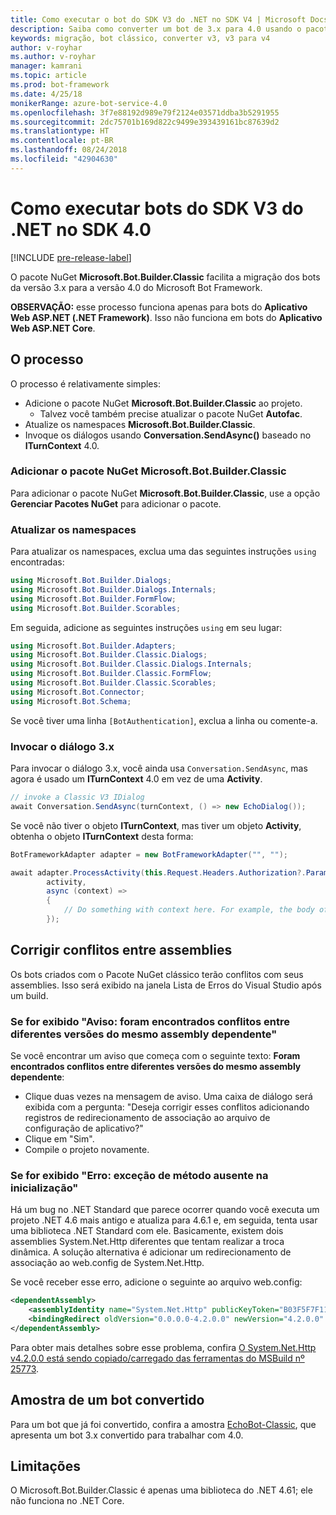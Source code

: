 ```yaml
---
title: Como executar o bot do SDK V3 do .NET no SDK V4 | Microsoft Docs
description: Saiba como converter um bot de 3.x para 4.0 usando o pacote NuGet clássico.
keywords: migração, bot clássico, converter v3, v3 para v4
author: v-royhar
ms.author: v-royhar
manager: kamrani
ms.topic: article
ms.prod: bot-framework
ms.date: 4/25/18
monikerRange: azure-bot-service-4.0
ms.openlocfilehash: 3f7e88192d989e79f2124e03571ddba3b5291955
ms.sourcegitcommit: 2dc75701b169d822c9499e393439161bc87639d2
ms.translationtype: HT
ms.contentlocale: pt-BR
ms.lasthandoff: 08/24/2018
ms.locfileid: "42904630"
---
```

# <a name="how-to-run-net-sdk-v3-bots-in-sdk-40"></a>Como executar bots do SDK V3 do .NET no SDK 4.0

[!INCLUDE [pre-release-label](../includes/pre-release-label.md)]

O pacote NuGet **Microsoft.Bot.Builder.Classic** facilita a migração dos bots da versão 3.x para a versão 4.0 do Microsoft Bot Framework.

**OBSERVAÇÃO:** esse processo funciona apenas para bots do **Aplicativo Web ASP.NET (.NET Framework)**. Isso não funciona em bots do **Aplicativo Web ASP.NET Core**.

## <a name="the-process"></a>O processo

O processo é relativamente simples:

- Adicione o pacote NuGet **Microsoft.Bot.Builder.Classic** ao projeto.
    - Talvez você também precise atualizar o pacote NuGet **Autofac**.
- Atualize os namespaces **Microsoft.Bot.Builder.Classic**.
- Invoque os diálogos usando **Conversation.SendAsync()** baseado no **ITurnContext** 4.0.

### <a name="add-the-microsoftbotbuilderclassic-nuget-package"></a>Adicionar o pacote NuGet Microsoft.Bot.Builder.Classic

Para adicionar o pacote NuGet **Microsoft.Bot.Builder.Classic**, use a opção **Gerenciar Pacotes NuGet** para adicionar o pacote.

### <a name="update-the-namespaces"></a>Atualizar os namespaces

Para atualizar os namespaces, exclua uma das seguintes instruções `using` encontradas:

```csharp
using Microsoft.Bot.Builder.Dialogs;
using Microsoft.Bot.Builder.Dialogs.Internals;
using Microsoft.Bot.Builder.FormFlow;
using Microsoft.Bot.Builder.Scorables;
```

Em seguida, adicione as seguintes instruções `using` em seu lugar:

```csharp
using Microsoft.Bot.Builder.Adapters;
using Microsoft.Bot.Builder.Classic.Dialogs;
using Microsoft.Bot.Builder.Classic.Dialogs.Internals;
using Microsoft.Bot.Builder.Classic.FormFlow;
using Microsoft.Bot.Builder.Classic.Scorables;
using Microsoft.Bot.Connector;
using Microsoft.Bot.Schema;
```

Se você tiver uma linha `[BotAuthentication]`, exclua a linha ou comente-a.

### <a name="invoke-your-3x-dialog"></a>Invocar o diálogo 3.x

Para invocar o diálogo 3.x, você ainda usa `Conversation.SendAsync`, mas agora é usado um **ITurnContext** 4.0 em vez de uma **Activity**.

```csharp
// invoke a Classic V3 IDialog 
await Conversation.SendAsync(turnContext, () => new EchoDialog());
```

Se você não tiver o objeto **ITurnContext**, mas tiver um objeto **Activity**, obtenha o objeto **ITurnContext** desta forma:

```csharp
BotFrameworkAdapter adapter = new BotFrameworkAdapter("", "");

await adapter.ProcessActivity(this.Request.Headers.Authorization?.Parameter,
        activity,
        async (context) =>
        {
            // Do something with context here. For example, the body of your Post() method may go here.
        });
```

## <a name="fix-assembly-conflicts"></a>Corrigir conflitos entre assemblies

Os bots criados com o Pacote NuGet clássico terão conflitos com seus assemblies. Isso será exibido na janela Lista de Erros do Visual Studio após um build.

### <a name="if-you-see-warning-found-conflicts-between-different-versions-of-the-same-dependent-assembly"></a>Se for exibido "Aviso: foram encontrados conflitos entre diferentes versões do mesmo assembly dependente"

Se você encontrar um aviso que começa com o seguinte texto: **Foram encontrados conflitos entre diferentes versões do mesmo assembly dependente**:

- Clique duas vezes na mensagem de aviso. Uma caixa de diálogo será exibida com a pergunta: "Deseja corrigir esses conflitos adicionando registros de redirecionamento de associação ao arquivo de configuração de aplicativo?"
- Clique em "Sim".
- Compile o projeto novamente.

### <a name="if-you-see-error-missing-method-exception-on-startup"></a>Se for exibido "Erro: exceção de método ausente na inicialização"

Há um bug no .NET Standard que parece ocorrer quando você executa um projeto .NET 4.6 mais antigo e atualiza para 4.6.1 e, em seguida, tenta usar uma biblioteca .NET Standard com ele. Basicamente, existem dois assemblies System.Net.Http diferentes que tentam realizar a troca dinâmica. A solução alternativa é adicionar um redirecionamento de associação ao web.config de System.Net.Http. 

Se você receber esse erro, adicione o seguinte ao arquivo web.config:

```xml
<dependentAssembly>
    <assemblyIdentity name="System.Net.Http" publicKeyToken="B03F5F7F11D50A3A" culture="neutral" />
    <bindingRedirect oldVersion="0.0.0.0-4.2.0.0" newVersion="4.2.0.0" />
</dependentAssembly>
```

Para obter mais detalhes sobre esse problema, confira [O System.Net.Http v4.2.0.0 está sendo copiado/carregado das ferramentas do MSBuild nº 25773](https://github.com/dotnet/corefx/issues/25773).

## <a name="sample-of-a-converted-bot"></a>Amostra de um bot convertido

Para um bot que já foi convertido, confira a amostra [EchoBot-Classic](https://github.com/Microsoft/botbuilder-dotnet/tree/master/samples/Microsoft.Bot.Samples.EchoBot-Classic), que apresenta um bot 3.x convertido para trabalhar com 4.0.

## <a name="limitations"></a>Limitações
O Microsoft.Bot.Builder.Classic é apenas uma biblioteca do .NET 4.61; ele não funciona no .NET Core.
